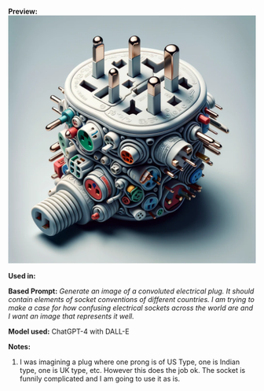**Preview:**
![Convoluted Electrical Socket](convoluted-electrical-socket.png)

**Used in:**

**Based Prompt:**
_Generate an image of a convoluted electrical plug. It should contain elements of socket conventions of different countries. I am trying to make a case for how confusing electrical sockets across the world are and I want an image that represents it well._

**Model used:** ChatGPT-4 with DALL-E

**Notes:**
1. I was imagining a plug where one prong is of US Type, one is Indian type, one is UK type, etc. However this does the job ok. The socket is funnily complicated and I am going to use it as is.

